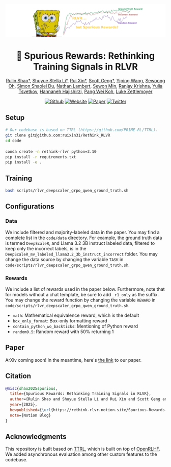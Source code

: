 <div align="center">

![thinking-spongebob](figs/thinking-spongebob.png)

# 💭 Spurious Rewards: Rethinking Training Signals in RLVR
  
[Rulin Shao*](https://rulinshao.github.io/), [Shuyue Stella Li*](https://stellalisy.com/), [Rui Xin*](https://ruixin31.github.io/), [Scott Geng*](https://www.scottgeng.com/), [Yiping Wang](https://ypwang61.github.io/), [Sewoong Oh](https://homes.cs.washington.edu/~sewoong/), [Simon Shaolei Du](https://simonshaoleidu.com/), [Nathan Lambert](https://www.natolambert.com/), [Sewon Min](https://www.sewonmin.com/), [Ranjay Krishna](https://www.ranjaykrishna.com/index.html), [Yulia Tsvetkov](https://homes.cs.washington.edu/~yuliats/), [Hannaneh Hajishirzi](https://homes.cs.washington.edu/~hannaneh/), [Pang Wei Koh](https://koh.pw/), [Luke Zettlemoyer](https://www.cs.washington.edu/people/faculty/luke-zettlemoyer/)
</div>

<div align="center">

[![Github](https://img.shields.io/badge/Github-000000?style=for-the-badge&logo=github&logoColor=000&logoColor=white)](https://github.com/ruixin31/Rethink_RLVR)
[![Website](https://img.shields.io/badge/Site-000000.svg?style=for-the-badge&logo=notion&logoColor=white)](https://rethink-rlvr.notion.site/Spurious-Rewards-Rethinking-Training-Signals-in-RLVR-1f4df34dac1880948858f95aeb88872f) 
[![Paper](https://img.shields.io/badge/Paper-000000.svg?style=for-the-badge&logo=arxiv&logoColor=white)](paper/rethink-rlvr.pdf) 
[![Twitter](https://img.shields.io/badge/Twitter-000000?style=for-the-badge&logo=x&logoColor=white)](https://x.com/StellaLisy/status/1927392717593526780)

</div>


## Setup

```sh
# Our codebase is based on TTRL (https://github.com/PRIME-RL/TTRL).
git clone git@github.com:ruixin31/Rethink_RLVR
cd code

conda create -n rethink-rlvr python=3.10 
pip install -r requirements.txt
pip install -e .
```

## Training
```sh
bash scripts/rlvr_deepscaler_grpo_qwen_ground_truth.sh
```

## Configurations

### Data
We include filtered and majority-labeled data in the paper. You may find a complete list in the `code/data` directory. For example, the ground truth data is termed `DeepScaleR`, and Llama 3.2 3B instruct labeled data, filtered to keep only the incorrect labels, is in the `DeepScaleR_mv_labeled_llama3.2_3b_instruct_incorrect` folder. You may change the data source by changing the variable `TASK` in `code/scripts/rlvr_deepscaler_grpo_qwen_ground_truth.sh`. 

### Rewards
We include a list of rewards used in the paper below. Furthermore, note that for models without a chat template, be sure to add `_r1_only` as the suffix. You may change the reward function by changing the variable `REWARD` in `code/scripts/rlvr_deepscaler_grpo_qwen_ground_truth.sh`. 

- `math`: Mathematical equivalence reward, which is the default
- `box_only_format`: Box-only formatting reward
- `contain_python_wo_backticks`: Mentioning of Python reward
- `random0.5`: Random reward with 50% returning 1


## Paper

ArXiv coming soon! In the meantime, here's [the link](paper/rethink-rlvr.pdf) to our paper.

## Citation

```bibtex
@misc{shao2025spurious,
  title={Spurious Rewards: Rethinking Training Signals in RLVR},
  author={Rulin Shao and Shuyue Stella Li and Rui Xin and Scott Geng and Yiping Wang and Sewoong Oh and Simon Shaolei Du and Nathan Lambert and Sewon Min and Ranjay Krishna and Yulia Tsvetkov and Hannaneh Hajishirzi and Pang Wei Koh and Luke Zettlemoyer},
  year={2025},
  howpublished={\url{https://rethink-rlvr.notion.site/Spurious-Rewards-Rethinking-Training-Signals-in-RLVR-1f4df34dac1880948858f95aeb88872f}},
  note={Notion Blog}
}
```


## Acknowledgments
This repository is built based on [TTRL](https://github.com/PRIME-RL/TTRL), which is built on top of [OpenRLHF](https://github.com/OpenRLHF/OpenRLHF). We added asynchronous evaluation among other custom features to the codebase. 